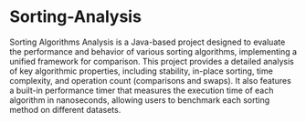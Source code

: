 # Sorting-Analysis
Sorting Algorithms Analysis is a Java-based project designed to evaluate the performance and behavior of various sorting algorithms, implementing a unified framework for comparison. This project provides a detailed analysis of key algorithmic properties, including stability, in-place sorting, time complexity, and operation count (comparisons and swaps). It also features a built-in performance timer that measures the execution time of each algorithm in nanoseconds, allowing users to benchmark each sorting method on different datasets.

